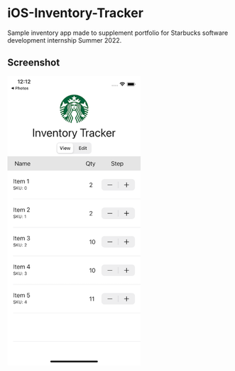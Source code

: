 # iOS-Inventory-Tracker
Sample inventory app made to supplement portfolio for Starbucks software development internship Summer 2022.

## Screenshot

<img src="https://raw.githubusercontent.com/IanSkelskey/iOS-Inventory-Tracker/main/screenshot%20%5B03-08-2022%5D.png" width="300">
